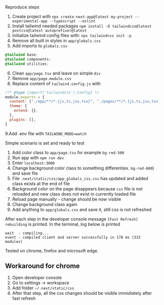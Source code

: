 Reproduce steps

1. Create project with `npx create-next-app@latest my-project --experimental-app --typescript --eslint`
2. Install tailwind needed packages `npm install -D tailwindcss@latest postcss@latest autoprefixer@latest`
3. Initialize tailwind config files with: `npx tailwindcss init -p`
4. Remove all built in styles in `app/globals.css`
5. Add imports to `globals.css`

```css
@tailwind base;
@tailwind components;
@tailwind utilities;
```

6. Clean `app/page.tsx` and leave on simple `div`
7. Remove `app/page.module.css`
8. Replace content of `tailwind.config.js` with

```javascript
/** @type {import('tailwindcss').Config} */
module.exports = {
  content: ["./app/**/*.{js,ts,jsx,tsx}", "./pages/**/*.{js,ts,jsx,tsx}", "./components/**/*.{js,ts,jsx,tsx}"],
  theme: {
    extend: {},
  },
  plugins: [],
}
```

9.Add .env file with `TAILWIND_MODE=watch`

Simple scenario is set and ready to test

1. Add color class to `app/page.tsx` for example `bg-red-500`
2. Run app with `npm run dev`
3. Enter `localhost:3000`
4. Change background color class to something different(ex. `bg-red-600`) and save file
5. File `.next/static/css/app_globals_css.css` has updated and added class exists at the end of file
6. Background color on the page disappears because `css` file is not reloaded and new class does not exist in currently loaded file
7. Reload page manually - change should be now visible
8. Change background class again
9. Add anything to `app/globals.css` and save it, still css is not refreshed

After each step in the developer console message `[Fast Refresh] rebuilding` is printed. In the terminal, log below is printed

```
wait  - compiling...
event - compiled client and server successfully in 178 ms (332 modules)
```

Tested on chrome, firefox and microsoft edge.

## Workaround for chrome

1. Open developer console
2. Go to settings -> workspace
3. Add folder `~/.next/static/css`
4. After that step, all the css changes should be visible immidiately after fast refresh
